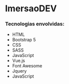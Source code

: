 # ImersaoDEV

### Tecnologias envolvidas:

- HTML
- Bootstrap 5
- CSS
- SASS
- JavaScript
- Vue.js
- Font Awesome
- Jquery
- JavaScript